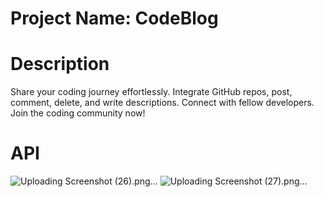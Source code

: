 # Project Name: CodeBlog
# Description
Share your coding journey effortlessly. Integrate GitHub repos, post, comment, delete, and write descriptions. Connect with fellow developers. Join the coding community now!
# API
![Uploading Screenshot (26).png…]()
![Uploading Screenshot (27).png…]()
